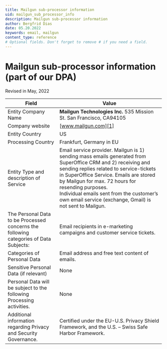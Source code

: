 ```yaml
---
title: Mailgun sub-processor information
uid: mailgun_sub_processor_info
description: Mailgun sub-processor information
author: Bergfrid Dias
date: 05.20.2022
keywords: email, mailgun
content_type: reference
# Optional fields. Don't forget to remove # if you need a field.
---
```


# Mailgun sub-processor information (part of our DPA)

Revised in May, 2022

| Field | Value |
|-------|-------|
| Entity Company Name | **Mailgun Technologies Inc.** 535 Mission St. San Francisco, CA94105 |
| Company website | [www.mailgun.com][1] |
| Entity Country | US |
| Processing Country | Frankfurt, Germany in EU |
| Entity Type and description of Service | Email service provider. Mailgun is 1) sending mass emails generated from SuperOffice CRM and 2) receiving and sending replies related to service-tickets in SuperOffice Service. Emails are stored by Mailgun for max. 72 hours for resending purposes.<br>Individual emails sent from the customer’s own email service (exchange, Gmail) is not sent to Mailgun. |
| The Personal Data to be Processed concerns the following categories of Data Subjects: | Email recipients in e-marketing campaigns and customer service tickets. |
| Categories of Personal Data | Email address and free text content of emails. |
| Sensitive Personal Data (if relevant) | None |
| Personal Data will be subject to the following Processing activities. | None |
| Additional information regarding Privacy and Security Governance. | Certified under the EU-U.S. Privacy Shield Framework, and the U.S. – Swiss Safe Harbor Framework. |

<!-- Referenced links -->
[1]: http://www.mailgun.com/
